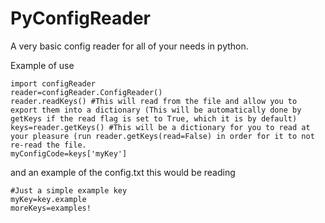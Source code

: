 PyConfigReader
==============

A very basic config reader for all of your needs in python.

Example of use

```
import configReader
reader=configReader.ConfigReader()
reader.readKeys() #This will read from the file and allow you to export them into a dictionary (This will be automatically done by getKeys if the read flag is set to True, which it is by default)
keys=reader.getKeys() #This will be a dictionary for you to read at your pleasure (run reader.getKeys(read=False) in order for it to not re-read the file.
myConfigCode=keys['myKey']
```

and an example of the config.txt this would be reading

```
#Just a simple example key
myKey=key.example
moreKeys=examples!
